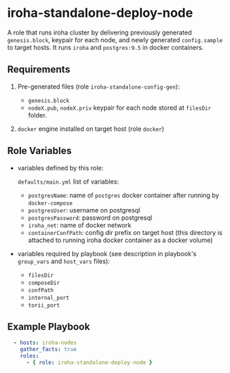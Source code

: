 iroha-standalone-deploy-node
=========

A role that runs iroha cluster by delivering previously generated `genesis.block`, 
keypair for each node, and newly generated `config.sample` to target hosts. 
It runs `iroha` and `postgres:9.5` in docker containers.

Requirements
------------

1. Pre-generated files (role `iroha-standalone-config-gen`):
    - `genesis.block`
    - `nodeX.pub`, `nodeX.priv` keypair for each node
stored at `filesDir` folder.

2. `docker` engine installed on target host (role `docker`)

Role Variables
--------------

- variables defined by this role:

    `defaults/main.yml` list of variables: 
  - `postgresName`: name of `postgres` docker container after running by `docker-compose` 
  - `postgresUser`: username on postgresql
  - `postgresPassword`: password on postgresql
  - `iroha_net`: name of docker network
  - `containerConfPath`: config dir prefix on target host (this directory is attached to running iroha docker container as a docker volume)

- variables required by playbook (see description in playbook's `group_vars` and `host_vars` files):
    - `filesDir`
    - `composeDir`
    - `confPath`
    - `internal_port`
    - `torii_port`


Example Playbook
----------------

```yaml
  - hosts: iroha-nodes
    gather_facts: true
    roles:
      - { role: iroha-standalone-deploy-node }
```
